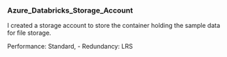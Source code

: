 ### Azure_Databricks_Storage_Account

I created a storage account to store the container holding the sample data for file storage. 


Performance: Standard, - Redundancy: LRS 



